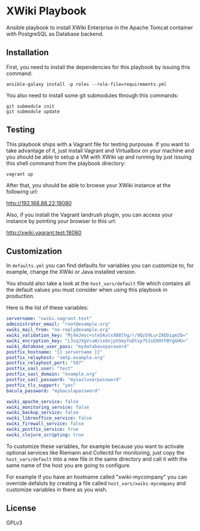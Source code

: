 XWiki Playbook
==============

Ansible playbook to install XWiki Enterprise in the Apache Tomcat
container with PostgreSQL as Database backend.

## Installation

First, you need to install the dependencies for this playbook by
issuing this command:

```shell
ansible-galaxy install -p roles --role-file=requirements.yml

```

You also need to install some git submodules through this commands:

```shell
git submodule init
git submodule update

```


## Testing

This playbook ships with a Vagrant file for testing purpouse. If you
want to take advantage of it, just install Vagrant and Virtualbox on
your machine and you should be able to setup a VM with XWiki up and
running by just issuing this shell command from the playbook
directory:

```shell
vagrant up

```

After that, you should be able to browse your XWiki instance at the
following url:

http://192.168.88.22:18080

Also, if you install the Vagrant landrush plugin, you can access your
instance by pointing your browser to this url:

http://xwiki.vagrant.test:18080

## Customization

In ``defaults.yml`` you can find defaults for variables you can
customize to, for example, change the XWiki or Java installed version.

You should also take a look at the ``host_vars/default`` file which
contains all the default values you must consider when using this
playbook in production.

Here is the list of these variables:

```yaml
servername: "xwiki.vagrant.test"
administrator_email: "root@example.org"
xwiki_mail_from: "no-reply@example.org"
xwiki_validation_key: "Mj4mJmsc+ste5AstxXB8lhg/r/9QzS9LurZADDigm2Q="
xwiki_encryption_key: "L3sqJXgVcuW/zxGnjpVGmyYuDtxp751sEKHtFBYgGHU="
xwiki_database_user_pass: "mydatabasepassword"
postfix_hostname: "{{ servername }}"
postfix_relayhost: "smtp.example.org"
postfix_relayhost_port: "587"
postfix_sasl_user: "test"
postfix_sasl_domain: "example.org"
postfix_sasl_password: "mysasluserpassword"
postfix_tls_support: "yes"
bacula_password: "mybaculapassword"

xwiki_apache_service: false
xwiki_monitoring_service: false
xwiki_backup_service: false
xwiki_libreoffice_service: false
xwiki_firewall_service: false
xwiki_postfix_service: true
xwiki_clojure_scripting: true
```

To customize these variables, for example because you want to activate
optional services like Riemann and Collectd for monitoring, just copy
the ``host_vars/default`` into a new file in the same directory and
call it with the same name of the host you are going to configure.

For example if you have an hostname called "xwiki-mycompany" you can
override defaluts by creating a file called
``host_vars/xwiki-mycompany`` and customize variables in there as you
wish.

## License

GPLv3
